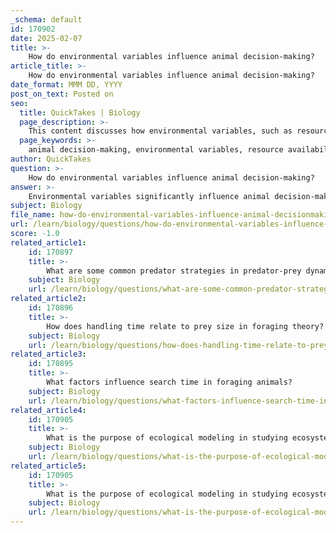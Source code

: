 ```yaml
---
_schema: default
id: 170902
date: 2025-02-07
title: >-
    How do environmental variables influence animal decision-making?
article_title: >-
    How do environmental variables influence animal decision-making?
date_format: MMM DD, YYYY
post_on_text: Posted on
seo:
  title: QuickTakes | Biology
  page_description: >-
    This content discusses how environmental variables, such as resource availability, predation risks, social dynamics, and past experiences, influence animal decision-making and foraging behaviors.
  page_keywords: >-
    animal decision-making, environmental variables, resource availability, predation risk, social interactions, environmental conditions, past experiences, niche partitioning, adaptation, foraging behavior
author: QuickTakes
question: >-
    How do environmental variables influence animal decision-making?
answer: >-
    Environmental variables significantly influence animal decision-making by affecting the availability of resources, the presence of competitors or predators, and the overall habitat conditions. Here are several key ways in which these variables impact decision-making processes in animals:\n\n1. **Resource Availability**: The abundance or scarcity of food resources directly affects foraging behavior. Animals must assess the trade-offs between the energy gained from food and the energy expended in searching for it. For instance, if food is plentiful, animals may spend more time foraging, while in times of scarcity, they may need to optimize their search strategies to maximize energy intake.\n\n2. **Predation Risk**: The presence of predators alters decision-making significantly. Animals often weigh the benefits of obtaining food against the risks of being exposed to predators. This can lead to changes in foraging behavior, such as foraging in safer but less productive areas or altering the timing of foraging activities to avoid peak predator activity.\n\n3. **Social Interactions**: The behavior of conspecifics (members of the same species) can influence individual decision-making. For example, the presence of other individuals can provide information about resource availability or increase competition for food. Animals may adjust their foraging strategies based on the behavior of others, such as following a group to a food source or avoiding areas where others are foraging aggressively.\n\n4. **Environmental Conditions**: Factors such as weather, habitat structure, and seasonal changes can impact decision-making. For example, during harsh weather conditions, animals may prioritize energy conservation over foraging, leading to changes in their activity patterns. Additionally, seasonal changes can affect the availability of food resources, prompting animals to adapt their foraging strategies accordingly.\n\n5. **Past Experiences**: Animals often rely on past experiences to inform their current decisions. For instance, they may remember which food patches were most productive or which areas posed higher risks of predation. This learned behavior can enhance their foraging efficiency and overall survival.\n\n6. **Niche Partitioning**: In environments where multiple species coexist, foraging behaviors can lead to niche partitioning, where different species exploit different resources or strategies to minimize competition. This adaptation can enhance biodiversity and ecosystem stability.\n\n7. **Adaptation to Environmental Changes**: Animals that can quickly adjust their foraging behaviors in response to environmental changes, such as habitat alterations or seasonal shifts, are more likely to thrive. This adaptability is crucial for maintaining fitness in dynamic ecosystems.\n\nIn summary, environmental variables play a critical role in shaping the decision-making processes of animals. By assessing resource availability, predation risks, social dynamics, and past experiences, animals can make informed choices that enhance their survival and reproductive success. Understanding these processes is essential for predicting how animals will respond to environmental changes and for developing effective conservation strategies.
subject: Biology
file_name: how-do-environmental-variables-influence-animal-decisionmaking.md
url: /learn/biology/questions/how-do-environmental-variables-influence-animal-decisionmaking
score: -1.0
related_article1:
    id: 170897
    title: >-
        What are some common predator strategies in predator-prey dynamics?
    subject: Biology
    url: /learn/biology/questions/what-are-some-common-predator-strategies-in-predatorprey-dynamics
related_article2:
    id: 170896
    title: >-
        How does handling time relate to prey size in foraging theory?
    subject: Biology
    url: /learn/biology/questions/how-does-handling-time-relate-to-prey-size-in-foraging-theory
related_article3:
    id: 170895
    title: >-
        What factors influence search time in foraging animals?
    subject: Biology
    url: /learn/biology/questions/what-factors-influence-search-time-in-foraging-animals
related_article4:
    id: 170905
    title: >-
        What is the purpose of ecological modeling in studying ecosystems?
    subject: Biology
    url: /learn/biology/questions/what-is-the-purpose-of-ecological-modeling-in-studying-ecosystems
related_article5:
    id: 170905
    title: >-
        What is the purpose of ecological modeling in studying ecosystems?
    subject: Biology
    url: /learn/biology/questions/what-is-the-purpose-of-ecological-modeling-in-studying-ecosystems
---
```


&nbsp;